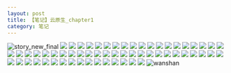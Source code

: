 ```yaml
---
layout: post
title: 【笔记】云原生_chapter1
category: 笔记
---
```

![story_new_final](http://rab41f8zg.hd-bkt.clouddn.com/img/story_new_final_0322.png)
![](http://rab41f8zg.hd-bkt.clouddn.com/img/docker-0320-1.png)
![](http://rab41f8zg.hd-bkt.clouddn.com/img/docker-0320-2.png)
![](http://rab41f8zg.hd-bkt.clouddn.com/img/docker-0320-3.png)
![](http://rab41f8zg.hd-bkt.clouddn.com/img/docker-0320-4.png)
![](http://rab41f8zg.hd-bkt.clouddn.com/img/docker-0320-5.png)
![](http://rab41f8zg.hd-bkt.clouddn.com/img/docker-0320-6.png)
![](http://rab41f8zg.hd-bkt.clouddn.com/img/docker-0320-7.png)
![](http://rab41f8zg.hd-bkt.clouddn.com/img/docker-0320-8.png)
![](http://rab41f8zg.hd-bkt.clouddn.com/img/docker-0320-9.png)
![](http://rab41f8zg.hd-bkt.clouddn.com/img/docker-0320-chapter1-1.png)
![](http://rab41f8zg.hd-bkt.clouddn.com/img/docker-0320-chapter1-2.png)
![](http://rab41f8zg.hd-bkt.clouddn.com/img/docker-0320-chapter1-3.png)
![](http://rab41f8zg.hd-bkt.clouddn.com/img/docker-0320-chapter1-4.png)
![](http://rab41f8zg.hd-bkt.clouddn.com/img/docker-0320-chapter1-5.png)
![](http://rab41f8zg.hd-bkt.clouddn.com/img/docker-0320-chapter1-6.png)
![](http://rab41f8zg.hd-bkt.clouddn.com/img/docker-0320-chapter1-7.png)
![](http://rab41f8zg.hd-bkt.clouddn.com/img/docker-0320-chapter1-8.png)
![](http://rab41f8zg.hd-bkt.clouddn.com/img/docker-0320-chapter1-9.png)
![](http://rab41f8zg.hd-bkt.clouddn.com/img/docker-0320-chapter1-10.png)
![](http://rab41f8zg.hd-bkt.clouddn.com/img/docker-0320-chapter1-11.png)
![](http://rab41f8zg.hd-bkt.clouddn.com/img/docker-0320-chapter1-12.png)
![](http://rab41f8zg.hd-bkt.clouddn.com/img/docker-0320-chapter1-13.png)
![](http://rab41f8zg.hd-bkt.clouddn.com/img/docker-0320-chapter1-14.png)
![](http://rab41f8zg.hd-bkt.clouddn.com/img/docker-0320-chapter1-15.png)
![](http://rab41f8zg.hd-bkt.clouddn.com/img/docker-0320-chapter1-16.png)
![](http://rab41f8zg.hd-bkt.clouddn.com/img/docker-0320-chapter1-17.png)
![](http://rab41f8zg.hd-bkt.clouddn.com/img/docker-0320-chapter1-18.png)
![](http://rab41f8zg.hd-bkt.clouddn.com/img/docker-0320-chapter1-19.png)
![](http://rab41f8zg.hd-bkt.clouddn.com/img/docker-0320-chapter1-20.png)
![](http://rab41f8zg.hd-bkt.clouddn.com/img/docker-0320-chapter1-21.png)
![](http://rab41f8zg.hd-bkt.clouddn.com/img/docker-0320-chapter1-22.png)
![](http://rab41f8zg.hd-bkt.clouddn.com/img/docker-0320-chapter1-23.png)
![](http://rab41f8zg.hd-bkt.clouddn.com/img/docker-0320-chapter1-24.png)
![](http://rab41f8zg.hd-bkt.clouddn.com/img/docker-0320-chapter1-25.png)
![](http://rab41f8zg.hd-bkt.clouddn.com/img/docker-0320-chapter1-26.png)
![](http://rab41f8zg.hd-bkt.clouddn.com/img/docker-0320-chapter1-27.png)
![](http://rab41f8zg.hd-bkt.clouddn.com/img/docker-0320-chapter1-28.png)
![](http://rab41f8zg.hd-bkt.clouddn.com/img/docker-0320-chapter1-29.png)
![](http://rab41f8zg.hd-bkt.clouddn.com/img/docker-0320-chapter1-30.png)
![](http://rab41f8zg.hd-bkt.clouddn.com/img/docker-0320-chapter1-31.png)
![](http://rab41f8zg.hd-bkt.clouddn.com/img/docker-0320-chapter1-32.png)
![](http://rab41f8zg.hd-bkt.clouddn.com/img/docker-0320-chapter1-33.png)
![](http://rab41f8zg.hd-bkt.clouddn.com/img/docker-0320-chapter1-34.png)
![](http://rab41f8zg.hd-bkt.clouddn.com/img/docker-0320-chapter1-35.png)
![](http://rab41f8zg.hd-bkt.clouddn.com/img/docker-0320-chapter1-36.png)
![](http://rab41f8zg.hd-bkt.clouddn.com/img/docker-0320-chapter1-37.png)
![](http://rab41f8zg.hd-bkt.clouddn.com/img/docker-0320-chapter1-38.png)
![](http://rab41f8zg.hd-bkt.clouddn.com/img/docker-0320-chapter1-39.png)
![](http://rab41f8zg.hd-bkt.clouddn.com/img/docker-0320-chapter1-40.png)
![](http://rab41f8zg.hd-bkt.clouddn.com/img/docker-0320-chapter1-41.png)
![](http://rab41f8zg.hd-bkt.clouddn.com/img/docker-0320-chapter1-42.png)
![](http://rab41f8zg.hd-bkt.clouddn.com/img/docker-0320-chapter1-43.png)
![](http://rab41f8zg.hd-bkt.clouddn.com/img/docker-0320-chapter1-44.png)
![](http://rab41f8zg.hd-bkt.clouddn.com/img/docker-0320-chapter1-45.png)
![](http://rab41f8zg.hd-bkt.clouddn.com/img/docker-0320-chapter1-46.png)
![](http://rab41f8zg.hd-bkt.clouddn.com/img/docker-0320-chapter1-47.png)
![](http://rab41f8zg.hd-bkt.clouddn.com/img/docker-0320-chapter1-48.png)
![](http://rab41f8zg.hd-bkt.clouddn.com/img/docker-0320-chapter1-49.png)
![](http://rab41f8zg.hd-bkt.clouddn.com/img/docker-0320-chapter1-50.png)
![](http://rab41f8zg.hd-bkt.clouddn.com/img/docker-0320-chapter1-51.png)
![wanshan](http://rab41f8zg.hd-bkt.clouddn.com/img/wanshan.png)
